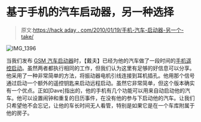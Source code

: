 # 基于手机的汽车启动器，另一种选择

> 原文:[https://hack aday . com/2010/01/19/手机-汽车-启动器-另一个-take/](https://hackaday.com/2010/01/19/cell-phone-based-car-starter-another-take/)

![](../Images/4cdbfeb31f36096e38c34d626b1fb59a.png "IMG_1396")

当我们发布 [GSM 汽车启动器](http://hackaday.com/2010/01/15/gsm-car-starter/)时，【戴夫】已经为他的汽车做了一段时间的[手机遥控启动](http://davehacks.troublem8ker.com/wordpress/?p=4)。虽然两者都执行相同的工作，但我们认为这里有足够的好信息可以分享。他采用了一种非常简单的方法，将振动器电机引线连接到耳机插孔。他用那个信号通过启动一个额外的遥控钥匙来启动远程启动。虽然它非常简单，但这个版本确实有一个优点。正如[Dave]指出的，他的手机有几个功能可以用来自动启动他的汽车。他可以设置闹钟和重复的日历事件，在没有他的参与下启动他的汽车。让我们只希望他不会忘记，让他的车长时间无人看管，特别是如果它是在一个车库附属于他的房子。